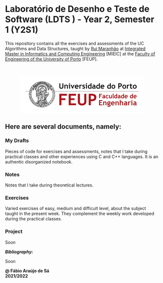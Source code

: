 # Laboratório de Desenho e Teste de Software (LDTS  ) - Year 2, Semester 1 (Y2S1)

This repository contains all the exercises and assessments of the UC Algorithms and Data Structures, taught by [Rui Maranhão](https://sigarra.up.pt/feup/pt/func_geral.formview?p_codigo=466651) at [Integrated Master in Informatics and Computing Engineering](https://sigarra.up.pt/feup/pt/cur_geral.cur_view?pv_curso_id=742) [MIEIC] at the [Faculty of Engineering of the University of Porto](https://sigarra.up.pt/feup/pt/web_page.Inicial) [FEUP]. <br/>

<br/>
<p align = "center" >
  <img 
       title = "FEUP logo"
       src = "Images/FEUP_Logo.png" 
       alt = "FEUP Logo" 
    />
</p>

## Here are several documents, namely:

### My Drafts <br/>
Pieces of code for exercises and assessments, notes that I take during practical classes and other experiences using C and C++ languages. It is an authentic disorganized notebook. <br/>

### Notes
Notes that I take during theoretical lectures.<br/>

### Exercises
Varied exercises of easy, medium and difficult level, about the subject taught in the present week. They complement the weekly work developed during the practical classes. <br/>

### Project

Soon <br>

***Bibliography:***

Soon <br>

**@ Fábio Araújo de Sá** <br/>
**2021/2022**